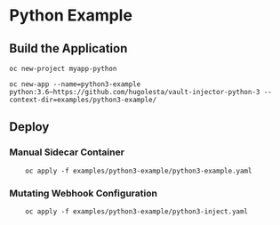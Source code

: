 # Python Example

## Build the Application

```
oc new-project myapp-python

oc new-app --name=python3-example python:3.6~https://github.com/hugolesta/vault-injector-python-3 --context-dir=examples/python3-example/
```

## Deploy
 
### Manual Sidecar Container

```
    oc apply -f examples/python3-example/python3-example.yaml
```

### Mutating Webhook Configuration

```
    oc apply -f examples/python3-example/python3-inject.yaml
```